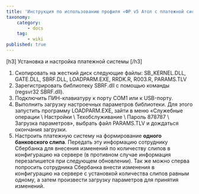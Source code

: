 ```yaml
---
title: 'Инструкция по использованию профиля «ФР v5 Атол с платежной системой Сбербанка»'
taxonomy:
    category:
        - docs
    tag:
        - wiki
published: true
---
```


[h3]
Установка и настройка платежной системы
[/h3]

1.  Скопировать на жесткий диск следующие файлы: SB_KERNEL.DLL, GATE.DLL, SBRF.DLL, LOADPARM.EXE, RRDK.R, R003.R, PARAMS.TLV
2.  Зарегистрировать библиотеку SBRF.dll с помощью команды (regsvr32 SBRF.dll).
3.  Подключить ПИН-клавиатуру к порту СОМ1 или к USB-порту.
4.  Выполнить загрузку настроечных параметров библиотеки. Для этого запустить программу LOADPARM.EXE, зайти в меню «Служебные операции \ Настройки \ Техобслуживание \ Пароль 878787 \ Загрузка параметров», выбрать файл PARAMS.TLV и дождаться окончания загрузки.
5.  Настроить платежную систему на формирование **одного банковского слипа**. Передать эту информацию сотруднику Сбербанка для внесения изменений по количеству слипов в конфигурацию на сервере (в противном случае информация перезапишется при следующем обновлении). Так же можно сперва попросить сотрудника Сбербанка внести изменения в конфигурацию на сервере с установкой количества слипов равным одному, а затем произвести загрузку параметров для принятия изменений.
